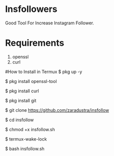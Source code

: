 # Insfollowers
Good Tool For Increase Instagram Follower.

# Requirements
1. openssl
2. curl

#How to Install in Termux
$ pkg up -y

$ pkg install openssl-tool

$ pkg install curl

$ pkg install git

$ git clone https://github.com/zaradustra/insfollow

$ cd insfollow

$ chmod +x insfollow.sh

$ termux-wake-lock

$ bash insfollow.sh
